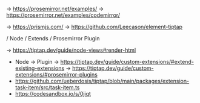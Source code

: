 -> https://prosemirror.net/examples/
-> https://prosemirror.net/examples/codemirror/

-> https://prismjs.com/
-> https://github.com/Leecason/element-tiptap

/ Node / Extends / Prosemirror Plugin

-> https://tiptap.dev/guide/node-views#render-html

- Node -> Plugin
  -> https://tiptap.dev/guide/custom-extensions/#extend-existing-extensions
  -> https://tiptap.dev/guide/custom-extensions/#prosemirror-plugins
- https://github.com/ueberdosis/tiptap/blob/main/packages/extension-task-item/src/task-item.ts
- https://codesandbox.io/s/0jiqt

